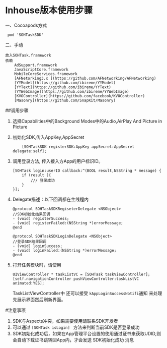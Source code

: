 # Inhouse版本使用步骤
一、Cocoapods方式

	 pod 'SOHTaskSDK'
	 
二、手动

	放入SOHTask.framework
	依赖
		AdSupport.framework
		JavaScriptCore.framework
		MobileCoreServices.framework
		[AFNetorking3.x ](https://github.com/AFNetworking/AFNetworking)
		[YYModel](https://github.com/ibireme/YYModel)
		[YYText](https://github.com/ibireme/YYText)
		[YYWebImage](https://github.com/ibireme/YYWebImage)
		[KVOController](https://github.com/facebook/KVOController)
		[Masonry](https://github.com/SnapKit/Masonry)
##调用步骤
1. 选择Capabilities中的Background Modes中的Audio,AirPlay And Picture in Picture
2. 初始化SDK,传入AppKey,AppSecret

	```
	    [SOHTaskSDK registerSDK:AppKey appSecret:AppSecret delegate:self];
	```
	
3. 调用登录方法, 传入接入方App的用户标识ID。

	```
	[SOHTask login:userID callback:^(BOOL result,NSString * message) {
		if (result ){
			/// 登录成功
		}
	}];
	```
4. Delegate描述：以下回调都在主线程内

	```
	@protocol SOHTaskSDKRegiseterDelegate <NSObject>
	//SDK初始化结果回调
	- (void) registerSuccess;
	- (void) registerFailed:(NSString *)errorMessage;
	@end
	
	@protocol SOHTaskSDKLoginDelegate <NSObject>
	//登录SDK结果回调 
	- (void) loginSuccess;
	- (void) loginFailed:(NSString *)errorMessage;
	@end 
	```
5. 打开任务模块时，请使用
	
	```
	UIViewController * taskListVC = [SOHTask taskViewController];
	[self.navigationController pushViewController:taskListVC animated:YES];
	``` 
	TaskListViewController中 还可以接受 ```kAppLoginSuccessNotifi```通知 来处理先展示界面然后刷新界面。
	
#注意事项
1. SDK与Aspects冲突，如果需要使用请联系SDK开发者
2. 可以通过 ```[SOHTask isLogin] ``` 方法来判断当前SDK是否登录成功
3. SDK初始化成功后，如果在App管理平台设置的使用通过证书来获取UDID,则会自动下载证书跳转回App内，才会发送 SDK初始化成功 消息
